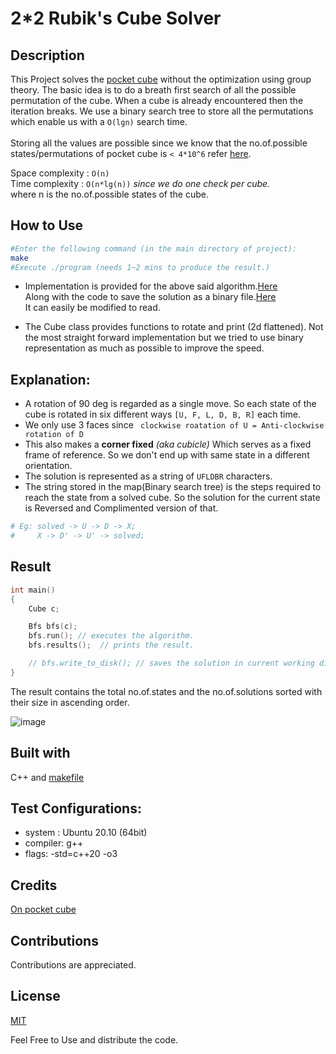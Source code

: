 
# 2*2 Rubik's Cube Solver

## Description
This Project solves the [pocket cube](https://en.wikipedia.org/wiki/Pocket_Cube) without the optimization using group theory. The basic idea is to do a breath first search of all the possible permutation of the cube. When a cube is already encountered then the iteration breaks. We use a binary search tree to store all the permutations which enable us with a ```O(lgn)``` search time.<br><br>
Storing all the values are possible since we know that the no.of.possible states/permutations of pocket cube is ```< 4*10^6``` refer [here](https://en.wikipedia.org/wiki/Pocket_Cube).

Space complexity : ```O(n)```  
Time complexity : ```O(n*lg(n))``` *since we do one check per cube.*  
where n is the no.of.possible states of the cube.

## How to Use
```bash
#Enter the following command (in the main directory of project):
make
#Execute ./program (needs 1~2 mins to produce the result.)
```


- Implementation is provided for the above said algorithm.[Here](https://github.com/YoMF/2-2-rubiks-cube-solver/blob/b28eb3c36a667b9b180d833b5c99146be831fc3d/main.cpp#L49-L87)   
Along with the code to save the solution as a binary file.[Here](https://github.com/YoMF/2-2-rubiks-cube-solver/blob/b28eb3c36a667b9b180d833b5c99146be831fc3d/main.cpp#L107)<br>It can easily be modified to read.

- The Cube class provides functions to rotate and print (2d flattened). Not the most straight forward implementation but we tried to use binary representation as much as possible to improve the speed.  

## Explanation:  
- A rotation of 90 deg is regarded as a single move. So each state of the cube is rotated in six different ways ```[U, F, L, D, B, R]``` each time.
- We only use 3 faces since ``` clockwise roatation of U = Anti-clockwise rotation of D```
- This also makes a **corner fixed** *(aka cubicle)* Which serves as a fixed frame of reference. So we don't end up with same state in a different orientation.
- The solution is represented as a string of 
```UFLDBR``` characters.
- The string stored in the map(Binary search tree) is the steps required to reach the state from a solved cube. So the solution for the current state is Reversed and Complimented version of that.

```bash
# Eg: solved -> U -> D -> X;
#     X -> D' -> U' -> solved;
```  

## Result
```cpp
int main()
{
    Cube c;

    Bfs bfs(c);
    bfs.run(); // executes the algorithm.
    bfs.results();  // prints the result.

    // bfs.write_to_disk(); // saves the solution in current working directory.
}
```

The result contains the total no.of.states and the no.of.solutions sorted with their size in ascending order.  

![image](https://github.com/YoMF/shared-assets/blob/8680f6fd79cfdbd15f7bd7547964494c7890087d/Screenshot%20from%202021-07-16%2018-15-00.png)

## Built with
C++ and [makefile](https://github.com/YoMF/2-2-rubiks-cube-solver/blob/b28eb3c36a667b9b180d833b5c99146be831fc3d/makefile)

## Test Configurations:
- system :   Ubuntu 20.10 (64bit)  
- compiler:  g++  
- flags:     -std=c++20 -o3  

## Credits
[On pocket cube](https://en.wikipedia.org/wiki/Pocket_Cube)
## Contributions
Contributions are appreciated.

## License
[MIT](https://github.com/YoMF/shared-assets/blob/d87d8748a96b587e84eaa4824520721698065e46/LICENSE)

Feel Free to Use and distribute the code.

